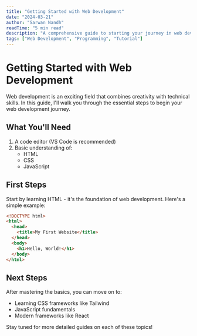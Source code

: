 ```yaml
---
title: "Getting Started with Web Development"
date: "2024-03-21"
author: "Sarwan Nandh"
readTime: "5 min read"
description: "A comprehensive guide to starting your journey in web development. Learn about the essential tools, languages, and frameworks."
tags: ["Web Development", "Programming", "Tutorial"]
---
```


# Getting Started with Web Development

Web development is an exciting field that combines creativity with technical skills. In this guide, I'll walk you through the essential steps to begin your web development journey.

## What You'll Need

1. A code editor (VS Code is recommended)
2. Basic understanding of:
   - HTML
   - CSS
   - JavaScript

## First Steps

Start by learning HTML - it's the foundation of web development. Here's a simple example:

```html
<!DOCTYPE html>
<html>
  <head>
    <title>My First Website</title>
  </head>
  <body>
    <h1>Hello, World!</h1>
  </body>
</html>
```

## Next Steps

After mastering the basics, you can move on to:
- Learning CSS frameworks like Tailwind
- JavaScript fundamentals
- Modern frameworks like React

Stay tuned for more detailed guides on each of these topics! 